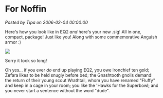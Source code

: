 # For Noffin

*Posted by Tipa on 2006-02-04 00:00:00*

Here's how you look like in EQ2 *and* here's your new .sig! All in one, compact, package! Just like you! Along with some commemorative Anguish armor :)

![](../tipa/noffindef.gif)

Sorry it took so long!

Oh yes... if you ever *do* end up playing EQ2, you owe Ironchief ten gold; Zefara likes to be held snugly before bed; the Gnashtooth gnolls demand the return of their young scout Wrathtail, whom you have renamed "Fluffy" and keep in a cage in your room; you like the 'Hawks for the Superbowl; and you never start a sentence without the word "dude".
